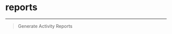 
<!-- README.md is generated from README.Rmd. Please edit that file -->

# reports

------------------------------------------------------------------------

> Generate Activity Reports
